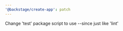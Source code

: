 ```yaml
---
'@backstage/create-app': patch
---
```


Change 'test' package script to use --since just like 'lint'
